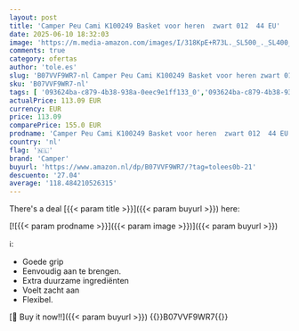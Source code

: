 ```yaml
---
layout: post
title: 'Camper Peu Cami K100249 Basket voor heren  zwart 012  44 EU'
date: 2025-06-10 18:32:03
image: 'https://m.media-amazon.com/images/I/318KpE+R73L._SL500_._SL400_.jpg'
comments: true
category: ofertas
author: 'tole.es'
slug: 'B07VVF9WR7-nl Camper Peu Cami K100249 Basket voor heren zwart 012 44 EU'
sku: 'B07VVF9WR7-nl'
tags: [ '093624ba-c879-4b38-938a-0eec9e1ff133_0','093624ba-c879-4b38-938a-0eec9e1ff133_3601','Arborist Merchandising Root','Herenmode','Herenschoenen','Klassieke & modieuze herensneakers','Kleding, schoenen & sieraden','Kleding, schoenen en sieraden','New Arrivals','Self Service','Special Features Stores','camper','🇳🇱', ]
actualPrice: 113.09 EUR
currency: EUR
price: 113.09
comparePrice: 155.0 EUR
prodname: 'Camper Peu Cami K100249 Basket voor heren  zwart 012  44 EU'
country: 'nl'
flag: '🇳🇱'
brand: 'Camper'
buyurl: 'https://www.amazon.nl/dp/B07VVF9WR7/?tag=tolees0b-21'
descuento: '27.04'
average: '118.484210526315'
---
```


There's a deal [{{< param title >}}]({{< param buyurl >}})  here:

[![{{< param prodname >}}]({{< param image >}})]({{< param buyurl >}})

ℹ️:

- Goede grip
- Eenvoudig aan te brengen.
- Extra duurzame ingrediënten
- Voelt zacht aan
- Flexibel.

[🛒 Buy it now!!]({{< param buyurl >}})
{{<world>}}B07VVF9WR7{{</world>}}
